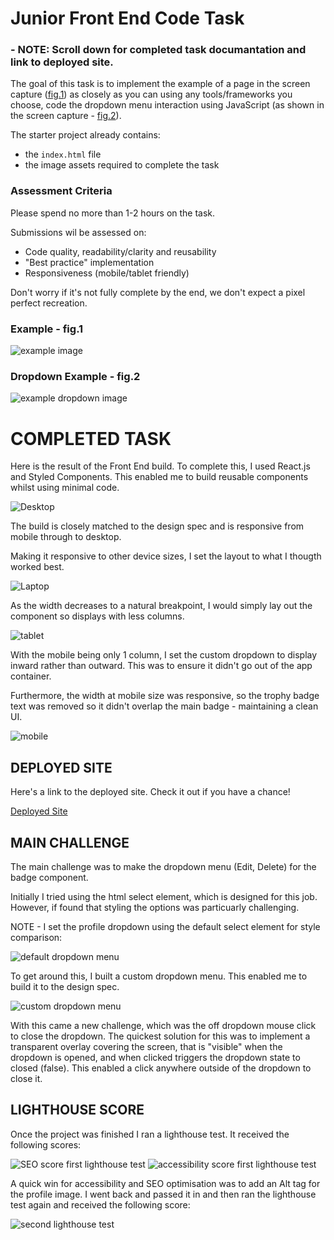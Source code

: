 # Junior Front End Code Task

### - NOTE: Scroll down for completed task documantation and link to deployed site.

The goal of this task is to implement the example of a page in the screen capture ([fig.1](#example---fig1)) as closely as you can using any tools/frameworks you choose, code the dropdown menu interaction using JavaScript (as shown in the screen capture - [fig.2](#dropdown-example---fig2)).

The starter project already contains:

- the `index.html` file
- the image assets required to complete the task

### Assessment Criteria

Please spend no more than 1-2 hours on the task.

Submissions wil be assessed on:

- Code quality, readability/clarity and reusability
- "Best practice" implementation
- Responsiveness (mobile/tablet friendly)

Don't worry if it's not fully complete by the end, we don't expect a pixel perfect recreation.

### Example - fig.1

![example image](public/assets/examples/example.png)

### Dropdown Example - fig.2

![example dropdown image](public/assets/examples/dropdown-example.gif)

# COMPLETED TASK

Here is the result of the Front End build. To complete this, I used React.js and Styled Components. This enabled me to build reusable components whilst using minimal code.

![Desktop](public/images/desktop.png)

The build is closely matched to the design spec and is responsive from mobile through to desktop.

Making it responsive to other device sizes, I set the layout to what I thougth worked best.

![Laptop](public/images/laptop.png)

As the width decreases to a natural breakpoint, I would simply lay out the component so displays with less columns.

![tablet](public/images/tablet.png)

With the mobile being only 1 column, I set the custom dropdown to display inward rather than outward. This was to ensure it didn't go out of the app container.

Furthermore, the width at mobile size was responsive, so the trophy badge text was removed so it didn't overlap the main badge - maintaining a clean UI.

![mobile](public/images/mobile.png)

## DEPLOYED SITE

Here's a link to the deployed site. Check it out if you have a chance!

[Deployed Site](https://craromentislw.netlify.app/)

## MAIN CHALLENGE

The main challenge was to make the dropdown menu (Edit, Delete) for the badge component.

Initially I tried using the html select element, which is designed for this job. However, if found that styling the options was particuarly challenging.

NOTE - I set the profile dropdown using the default select element for style comparison:

![default dropdown menu](public/images/defaultDropdown.png)

To get around this, I built a custom dropdown menu. This enabled me to build it to the design spec.

![custom dropdown menu](public/images/customDropdown.png)

With this came a new challenge, which was the off dropdown mouse click to close the dropdown. The quickest solution for this was to implement a transparent overlay covering the screen, that is "visible" when the dropdown is opened, and when clicked triggers the dropdown state to closed (false). This enabled a click anywhere outside of the dropdown to close it.

## LIGHTHOUSE SCORE

Once the project was finished I ran a lighthouse test. It received the following scores:

![SEO score first lighthouse test](public/images/seo.png)
![accessibility score first lighthouse test](public/images/accessibility.png)

A quick win for accessibility and SEO optimisation was to add an Alt tag for the profile image. I went back and passed it in and then ran the lighthouse test again and received the following score:

![second lighthouse test](public/images/secondScore.png)
